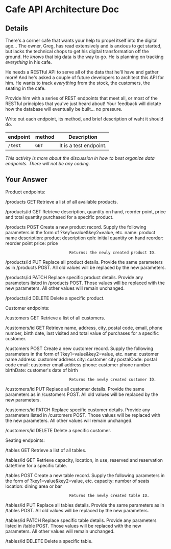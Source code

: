 # Cafe API Architecture Doc

## Details

There's a corner cafe that wants your help to propel itself into the digital age... The owner, Greg, has read extensively and is anxious to get started, but lacks the technical chops to get his digital transformation off the ground. He _knows_ that big data is the way to go. He is planning on tracking _everything_ in his cafe.

He needs a RESTful API to serve all of the data that he'll have and gather more! And he's asked a couple of future developers to architect this API for him. He wants to track _everything_ from the stock, the customers, the seating in the cafe.

Provide him with a series of REST endpoints that meet all, or most of the RESTful principles that you've just heard about! Your feedback will dictate how the database will eventually be built... no pressure.

Write out each endpoint, its method, and brief description of waht it should do.

| endpoint | method | Description            |
| -------- | ------ | ---------------------- |
| `/test`  | `GET`  | It is a test endpoint. |

_This activity is more about the discussion in how to best organize data endpoints. There will not be any coding._

## Your Answer

Product endpoints:

/products	   	GET		Retrieve a list of all available products.

/products/id	GET		Retrieve description, quantity on hand, reorder point,
                    price and total quantity purchased for a specific product.

/products 		POST	Create a new product record.  Supply the following
                    parameters in the form of ?key1=value&key2=value, etc.
						        name: product name
						        description: product description
						        qoh: initial quantity on hand
						        reorder: reorder point
						        price: price

			        			Returns: the newly created product ID.

/products/id	 PUT	Replace all product details.  Provide the same parameters as 
                    in /products POST.  All old values will be replaced by the new parameters.

/products/id 	PATCH	Replace specific product details.  Provide any parameters 
                    listed in /products POST.  Those values will be replaced
                    with the new parameters.  All other values will	remain
                    unchanged.

/products/id	DELETE	Delete a specific product.

Customer endpoints:

/customers		GET		Retrieve a list of all customers.

/customers/id	GET		Retrieve name, address, city, postal code, email, phone 
                    number, birth date, last visited and total value of
                    purchases for a specific customer.

/customers		POST	Create a new customer record.  Supply the following 
                    parameters in the form of	?key1=value&key2=value, etc.
						        name: customer name
						        address: customer address
						        city: customer city
						        postalCode: postal code
						        email: customer email address
						        phone: customer phone number
						        birthDate: customer's date of birth
						
						        Returns the newly created customer ID.
			
/customers/id	PUT		Replace all customer details.  Provide the same parameters 
                    as in /customers POST.  All old values will be replaced by
                    the new parameters.
						
/customers/id	PATCH	Replace specific customer details.  Provide any parameters
                    listed in /customers POST.  Those values will be replaced
                    with the new parameters.  All other values will remain 
                    unchanged.
						
/customers/id	DELETE	Delete a specific customer.

Seating endpoints:

/tables	  		GET	 	Retrieve a list of all tables.

/tables/id		GET		Retrieve capacity, location, in use, reserved and 
                    reservation date/time for a specific table.
						
/tables	  		POST	Create a new table record.  Supply the following parameters 
                    in the form of ?key1=value&key2=value, etc.
                    capacity: number of seats
						        location: dining area or bar
						
						        Returns the newly created table ID.
						
/tables/id		PUT		Replace all tables details.  Provide the same parameters as 
                    in /tables POST.  All old values will be replaced by the
                    new parameters.
						
/tables/id		PATCH	Replace specific table details.  Provide any parameters 
                    listed in /table POST.  Those values will be replaced with 
                    the new parameters.  All other values will remain
                    unchanged.
						
/tables/id		DELETE	Delete a specific table.
